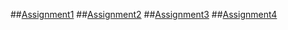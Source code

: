 ##[Assignment1](https://github.com/GandeNagaraju04/AIML-4/blob/main/Assignment_1.ipynb)
##[Assignment2](https://github.com/GandeNagaraju04/AIML-4/blob/main/Assignment_2.ipynb)
##[Assignment3](https://github.com/GandeNagaraju04/AIML-4/blob/main/Assignment_3.ipynb)
##[Assignment4](https://github.com/GandeNagaraju04/AIML-4/blob/main/Assignment_4.ipynb)

